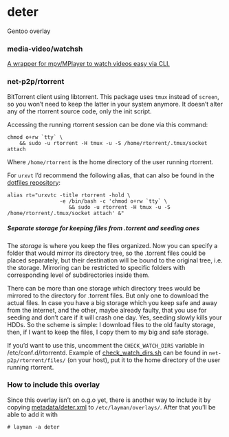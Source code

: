 deter
=====
Gentoo overlay

### media-video/watchsh
[A wrapper for mpv/MPlayer to watch videos easy via CLI.](https://github.com/deterenkelt/watchsh)

### net-p2p/rtorrent
BitTorrent client using libtorrent.
This package uses `tmux` instead of `screen`, so you won’t need to keep the latter in your system anymore.
It doesn’t alter any of the rtorrent source code, only the init script.

Accessing the running rtorrent session can be done via this command:

    chmod o+rw `tty` \
        && sudo -u rtorrent -H tmux -u -S /home/rtorrent/.tmux/socket attach

Where `/home/rtorrent` is the home directory of the user running rtorrent.

For `urxvt` I’d recommend the following alias, that can also be found in the [dotfiles repository](https://github.com/deterenkelt/dotfiles/blob/master/bashrc/home.sh):

    alias rt="urxvtc -title rtorrent -hold \
                     -e /bin/bash -c 'chmod o+rw `tty` \
                        && sudo -u rtorrent -H tmux -u -S /home/rtorrent/.tmux/socket attach' &"

##### Separate storage for keeping files from .torrent and seeding ones
The _storage_ is where you keep the files organized. Now you can specify a folder that would mirror its directory tree, so the .torrent files could be placed separately, but their destination will be bound to the original tree, i.e. the storage. Mirroring can be restricted to specific folders with corresponding level of subdirectories inside them.

There can be more than one storage which directory trees would be mirrored to the directory for .torrent files. But only one to download the actual files. In case you have a big storage which you keep safe and away from the internet, and the other, maybe already faulty, that you use for seeding and don’t care if it will crash one day. Yes, seeding slowly kills your HDDs. So the scheme is simple: I download files to the old faulty storage, then, if I want to keep the files, I copy them to my big and safe storage.

If you’d want to use this, uncomment the `CHECK_WATCH_DIRS` variable in /etc/conf.d/rtorrentd. Example of [check_watch_dirs.sh](http://github.com/deterenkelt/deter/raw/master/net-p2p/rtorrent/files/check_watch_dirs.sh) can be found in `net-p2p/rtorrent/files/` (on your host), put it to the home directory of the user running rtorrent.

### How to include this overlay
Since this overlay isn’t on o.g.o yet, there is another way to include it by copying [metadata/deter.xml](http://github.com/deterenkelt/deter/raw/master/metadata/deter.xml) to `/etc/layman/overlays/`.
After that you’ll be able to add it with

    # layman -a deter
